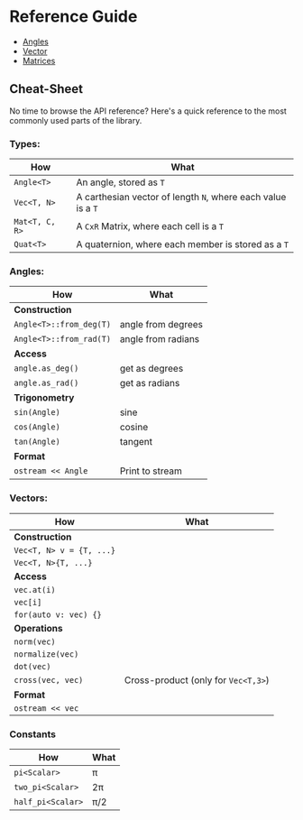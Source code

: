 # Reference Guide

- [Angles](angle/index.md)
- [Vector](vec/index.md)
- [Matrices](mat/index.md)


## Cheat-Sheet

No time to browse the API reference? Here's a quick reference to the most 
commonly used parts of the library.

### Types:

How             | What
----------------|------------------
`Angle<T>`      | An angle, stored as `T`
`Vec<T, N>`     | A carthesian vector of length `N`, where each value is a `T`
`Mat<T, C, R>`  | A `CxR` Matrix, where each cell is a `T`
`Quat<T>`       | A quaternion, where each member is stored as a `T`

### Angles:

How                      | What
-------------------------|-------------------
**Construction**         |
`Angle<T>::from_deg(T)`  | angle from degrees
`Angle<T>::from_rad(T)`  | angle from radians
**Access**               |
`angle.as_deg()`         | get as degrees
`angle.as_rad()`         | get as radians
**Trigonometry**         |
`sin(Angle)`             | sine
`cos(Angle)`             | cosine
`tan(Angle)`             | tangent
**Format**               |
`ostream << Angle`         | Print to stream

### Vectors:

How                              | What
---------------------------------|-------------------
**Construction**                 |
`Vec<T, N> v = {T, ...}`         |
`Vec<T, N>{T, ...}`              | 
**Access**                       |
`vec.at(i)`                        |
`vec[i]`                           |
`for(auto v: vec) {}`              |
**Operations**                   |
`norm(vec)`                        |
`normalize(vec)`                   |
`dot(vec)`                         |
`cross(vec, vec)`                  | Cross-product (only for `Vec<T,3>`)
**Format**                       |
`ostream << vec`                   |

### Constants

How                  | What                
---------------------|-------------
`pi<Scalar>`         | π
`two_pi<Scalar>`     | 2π
`half_pi<Scalar>`    | π/2



